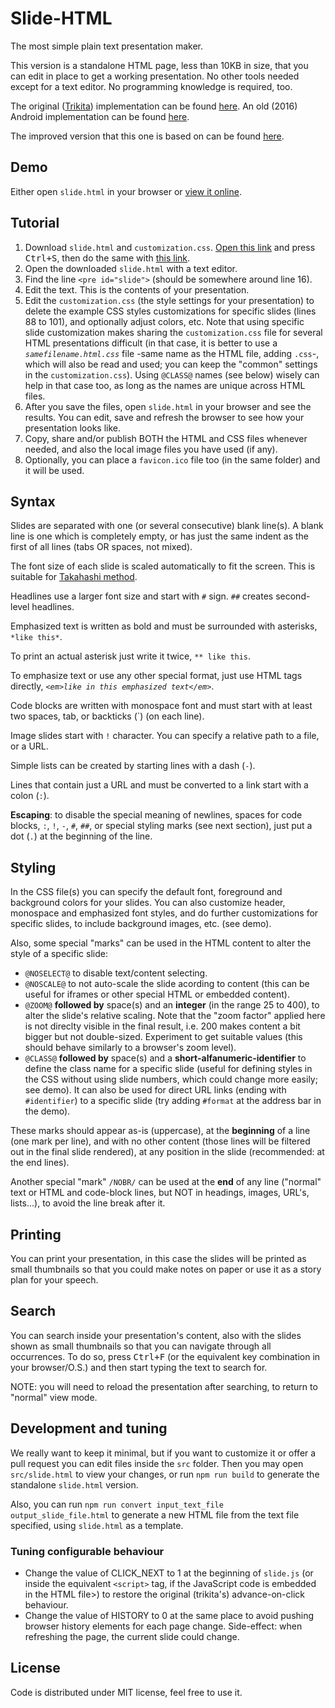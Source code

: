 # Slide-HTML

The most simple plain text presentation maker.

This version is a standalone HTML page, less than 10KB in size, that you can edit in place to get
a working presentation. No other tools needed except for a text editor.
No programming knowledge is required, too.

The original ([Trikita](http://trikita.co)) implementation can be found [here](https://github.com/trikita/slide-html).
An old (2016) Android implementation can be found [here](https://github.com/trikita/slide).

The improved version that this one is based on can be found [here](https://github.com/jloow/slide-html).

## Demo

Either open `slide.html` in your browser or [view it online](https://pachi-belero.github.io/slide-html/slide.html).

## Tutorial

1. Download `slide.html` and `customization.css`.
 [Open this link](https://raw.githubusercontent.com/pachi-belero/slide-html/master/slide.html)
 and press <kbd>Ctrl+S</kbd>, then do the same with
 [this link](https://raw.githubusercontent.com/pachi-belero/slide-html/master/customization.css).
2. Open the downloaded `slide.html` with a text editor.
3. Find the line `<pre id="slide">` (should be somewhere around line 16).
4. Edit the text. This is the contents of your presentation.
5. Edit the `customization.css` (the style settings for your presentation) to delete the example CSS
styles customizations for specific slides (lines 88 to 101), and optionally adjust colors, etc.
Note that using specific slide customization makes sharing the `customization.css` file for several
HTML presentations difficult (in that case, it is better to use a *`samefilename.html.css`* file
-same name as the HTML file, adding `.css`-, which will also be read and used; you can keep the
"common" settings in the `customization.css`). Using `@CLASS@` names (see below) wisely can help in
that case too, as long as the names are unique across HTML files.
6. After you save the files, open `slide.html` in your browser and see the results. You can edit,
save and refresh the browser to see how your presentation looks like.
7. Copy, share and/or publish BOTH the HTML and CSS files whenever needed, and also the local image
files you have used (if any).
8. Optionally, you can place a `favicon.ico` file too (in the same folder) and it will be used.

## Syntax

Slides are separated with one (or several consecutive) blank line(s). A blank line is one which is
completely empty, or has just the same indent as the first of all lines (tabs OR spaces, not mixed).

The font size of each slide is scaled automatically to fit the screen. This is
suitable for [Takahashi method](https://en.wikipedia.org/wiki/Takahashi_method).

Headlines use a larger font size and start with `#` sign. `##` creates second-level headlines.

Emphasized text is written as bold and must be surrounded with asterisks, `*like this*`.

To print an actual asterisk just write it twice, `** like this`.

To emphasize text or use any other special format, just use HTML tags directly, *`<em>like in this emphasized text</em>`*.

Code blocks are written with monospace font and must start with at least two spaces, tab, or
backticks (\`) (on each line).

Image slides start with `!` character. You can specify a relative path to a file, or a URL.

Simple lists can be created by starting lines with a dash (`-`).

Lines that contain just a URL and must be converted to a link start with a colon (`:`).

**Escaping**: to disable the special meaning of newlines, spaces for code blocks, `:`, `!`, `-`, `#`, `##`,
or special styling marks (see next section), just put a dot (`.`) at the beginning of the line.

## Styling

In the CSS file(s) you can specify the default font, foreground and background colors for your
slides. You can also customize header, monospace and emphasized font styles, and do further
customizations for specific slides, to include background images, etc. (see demo).

Also, some special "marks" can be used in the HTML content to alter the style of a specific slide:

- `@NOSELECT@` to disable text/content selecting.
- `@NOSCALE@` to not auto-scale the slide acording to content (this can be useful for iframes or
other special HTML or embedded content).
- `@ZOOM@` **followed by** space(s) and an **integer** (in the range 25 to 400), to alter the
slide's relative scaling. Note that the "zoom factor" applied here is not direclty visible in the
final result, i.e. 200 makes content a bit bigger but not double-sized. Experiment to get suitable
values (this should behave similarly to a browser's zoom level).
- `@CLASS@` **followed by** space(s) and a **short-alfanumeric-identifier** to define the class name
for a specific slide (useful for defining styles in the CSS without using slide numbers, which
could change more easily; see demo). It can also be used for direct URL links (ending with
`#identifier`) to a specific slide (try adding `#format` at the address bar in the demo).

These marks should appear as-is (uppercase), at the **beginning** of a line (one mark per line),
and with no other content (those lines will be filtered out in the final slide rendered), at any
position in the slide (recommended: at the end lines).

Another special "mark" `/NOBR/` can be used at the **end** of any line ("normal" text or HTML and
code-block lines, but NOT in headings, images, URL's, lists...), to avoid the line break after it.

## Printing

You can print your presentation, in this case the slides will be printed as small thumbnails
so that you could make notes on paper or use it as a story plan for your speech.

## Search

You can search inside your presentation's content, also with the slides shown as small thumbnails
so that you can navigate through all occurrences. To do so, press <kbd>Ctrl+F</kbd> (or the equivalent
key combination in your browser/O.S.) and then start typing the text to search for.

NOTE: you will need to reload the presentation after searching, to return to "normal" view mode.

## Development and tuning

We really want to keep it minimal, but if you want to customize it or offer a pull request you
can edit files inside the `src` folder. Then you may open `src/slide.html` to view your changes,
or run `npm run build` to generate the standalone `slide.html` version.

Also, you can run `npm run convert input_text_file output_slide_file.html` to generate a new
HTML file from the text file specified, using `slide.html` as a template.

### Tuning configurable behaviour

- Change the value of CLICK_NEXT to 1 at the beginning of `slide.js` (or inside the equivalent
`<script>` tag, if the JavaScript code is embedded in the HTML file>) to restore the original (trikita's)
advance-on-click behaviour.
- Change the value of HISTORY to 0 at the same place to avoid pushing browser history elements
for each page change. Side-effect: when refreshing the page, the current slide could change.

## License

Code is distributed under MIT license, feel free to use it.
